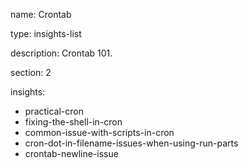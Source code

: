 name: Crontab

type: insights-list

description: Crontab 101.

section: 2

insights:
  - practical-cron
  - fixing-the-shell-in-cron
  - common-issue-with-scripts-in-cron
  - cron-dot-in-filename-issues-when-using-run-parts
  - crontab-newline-issue
